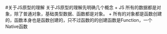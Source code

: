 #关于JS原型的理解
    关于JS原型的理解先明确几个概念
    + JS 所有的数据都是对象，除了普通对象，基础类型数据、函数都是对象。
    + 所有的对象都是函数创建的，函数本身也是函数创建的，只不过函数的的创建函数是Function，一个Native函数
